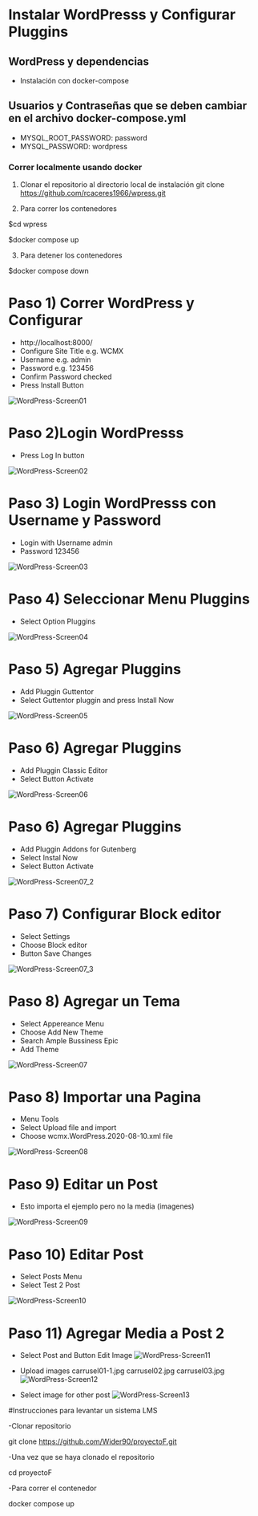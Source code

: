 # Instalar WordPresss y Configurar Pluggins

## WordPress y dependencias
- Instalación con docker-compose 

## Usuarios y Contraseñas que se deben cambiar en el archivo docker-compose.yml
- MYSQL_ROOT_PASSWORD: password
- MYSQL_PASSWORD: wordpress


### Correr localmente usando docker

1. Clonar el repositorio al directorio local de instalación
git clone https://github.com/rcaceres1966/wpress.git

2. Para correr los contenedores

$cd wpress

$docker compose up

3. Para detener los contenedores

$docker compose down


# Paso 1) Correr WordPress y Configurar

- http://localhost:8000/
- Configure Site Title e.g. WCMX
- Username e.g. admin
- Password e.g. 123456 
- Confirm Password checked
- Press Install Button

![WordPress-Screen01](imgs/01WP_Install.png)

# Paso 2)Login WordPresss 

- Press Log In button

![WordPress-Screen02](imgs/02WP_Install.png)

# Paso 3) Login WordPresss con Username y Password

- Login with Username admin
- Password 123456 

![WordPress-Screen03](imgs/03WP_Install.png)

# Paso 4) Seleccionar Menu Pluggins

- Select Option Pluggins

![WordPress-Screen04](imgs/04WP_DeletePluggins.png)

# Paso 5) Agregar Pluggins

- Add Pluggin Guttentor 
- Select Guttentor pluggin and press Install Now

![WordPress-Screen05](imgs/05WP_AddPluggins.png)

# Paso 6) Agregar Pluggins

- Add Pluggin Classic Editor
- Select Button Activate

![WordPress-Screen06](imgs/06WP_AddPluggins.png)

# Paso 6) Agregar Pluggins

- Add Pluggin Addons for Gutenberg
- Select Instal Now
- Select Button Activate

![WordPress-Screen07_2](imgs/07_2WP_AddPluggins.png)


# Paso 7) Configurar Block editor

- Select Settings
- Choose Block editor
- Button Save Changes

![WordPress-Screen07_3](imgs/07_3WP_AddPluggins.png)

# Paso 8) Agregar un Tema

- Select Appereance Menu
- Choose Add New Theme
- Search Ample Bussiness Epic
- Add Theme

![WordPress-Screen07](imgs/07WP_AddPluggins.png)

# Paso 8) Importar una Pagina

- Menu Tools
- Select Upload file and import
- Choose wcmx.WordPress.2020-08-10.xml file


![WordPress-Screen08](imgs/08Import.png)

# Paso 9) Editar un Post

- Esto importa el ejemplo pero no la media (imagenes)

![WordPress-Screen09](imgs/09Import.png)


# Paso 10) Editar Post

- Select Posts Menu
- Select Test 2 Post

![WordPress-Screen10](imgs/10EditPosts.png)


# Paso 11) Agregar Media a Post 2

- Select Post and Button Edit Image
![WordPress-Screen11](imgs/11WP_AddPhotos.png)

- Upload images carrusel01-1.jpg carrusel02.jpg carrusel03.jpg
![WordPress-Screen12](imgs/12WP_AddPhotos.png)

- Select image for other post
![WordPress-Screen13](imgs/13WP_AddPhotos.png)

#Instrucciones para levantar un sistema LMS 

-Clonar repositorio  

git clone https://github.com/Wider90/proyectoF.git

-Una vez que se haya clonado el repositorio

cd proyectoF

-Para correr el contenedor

docker compose up
